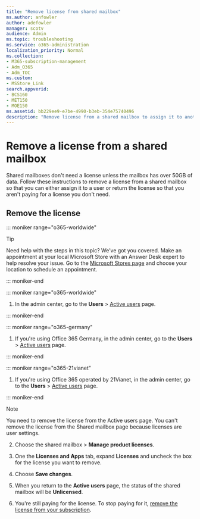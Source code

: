 ```yaml
---
title: "Remove license from shared mailbox"
ms.author: anfowler
author: adefowler
manager: scotv
audience: Admin
ms.topic: troubleshooting
ms.service: o365-administration
localization_priority: Normal
ms.collection: 
- M365-subscription-management 
- Adm_O365
- Adm_TOC
ms.custom:
- MSStore_Link
search.appverid:
- BCS160
- MET150
- MOE150
ms.assetid: bb229ee9-e7be-4990-b3eb-354e75740496
description: "Remove license from a shared mailbox to assign it to another user. "
---
```


# Remove a license from a shared mailbox

Shared mailboxes don't need a license unless the mailbox has over 50GB of data. Follow these instructions to remove a license from a shared mailbox so that you can either assign it to a user or return the license so that you aren't paying for a license you don't need.
  
## Remove the license

::: moniker range="o365-worldwide"

> [!TIP]
> Need help with the steps in this topic? We’ve got you covered. Make an appointment at your local Microsoft Store with an Answer Desk expert to help resolve your issue. Go to the [Microsoft Stores page](https://go.microsoft.com/fwlink/?LinkID=2041482) and choose your location to schedule an appointment.

::: moniker-end

::: moniker range="o365-worldwide"

1. In the admin center, go to the **Users** \> <a href="https://go.microsoft.com/fwlink/p/?linkid=834822" target="_blank">Active users</a> page.

::: moniker-end
 

::: moniker range="o365-germany"
    
 1.   If you're using Office 365 Germany, in the admin center, go to the **Users** \> <a href="https://go.microsoft.com/fwlink/p/?linkid=847686" target="_blank">Active users</a> page. 
    
::: moniker-end

::: moniker range="o365-21vianet"

 1.   If you're using Office 365 operated by 21Vianet, in the admin center, go to the **Users** \> <a href="https://go.microsoft.com/fwlink/p/?linkid=850628" target="_blank">Active users</a> page. 

::: moniker-end 

   > [!NOTE]
   > You need to remove the license from the Active users page. You can't remove the license from the Shared mailbox page because licenses are user settings. 
  
2. Choose the shared mailbox > **Manage product licenses**. 
    
3. One the **Licenses and Apps** tab, expand **Licenses** and uncheck the box for the license you want to remove.
    
4. Choose **Save changes**.
    
5. When you return to the **Active users** page, the status of the shared mailbox will be **Unlicensed**. 

6. You're still paying for the license. To stop paying for it, [remove the license from your subscription](../subscriptions-and-billing/remove-licenses-from-subscription.md). 

